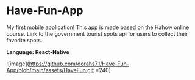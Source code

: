 # Have-Fun-App

My first mobile application! This app is made based on the Hahow online course.
Link to the government tourist spots api for users to collect their favorite spots.

**Language: React-Native** 

![image](https://github.com/dorahs71/Have-Fun-App/blob/main/assets/HaveFun.gif =240)


